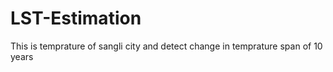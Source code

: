 # LST-Estimation
This is temprature of sangli city and detect change in temprature span of 10 years


